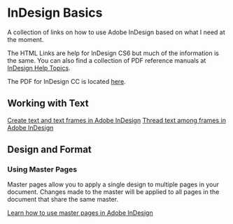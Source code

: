 # InDesign Basics
A collection of links on how to use Adobe InDesign based on what I need at the moment.

The HTML Links are help for InDesign CS6 but much of the information is the same. You can also find a collection of PDF reference manuals at [InDesign Help Topics](https://helpx.adobe.com/indesign/topics.html).

The PDF for InDesign CC is located [here](http://helpx.adobe.com/pdf/indesign_reference.pdf).

## Working with Text
[Create text and text frames in Adobe InDesign](https://helpx.adobe.com/indesign/using/creating-text-text-frames.html)
[Thread text among frames in Adobe InDesign](https://helpx.adobe.com/indesign/using/threading-text.html)

## Design and Format
### Using Master Pages
Master pages allow you to apply a single design to multiple pages in your document. Changes made to the master will be applied to all pages in the document that share the same master.

[Learn how to use master pages in Adobe InDesign](https://helpx.adobe.com/indesign/using/master-pages.html)
